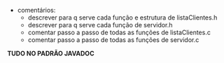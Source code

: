 * comentários:
    * descrever para q serve cada função e estrutura de listaClientes.h
    * descrever para q serve cada função de servidor.h
    * comentar passo a passo de todas as funções de listaClientes.c
    * comentar passo a passo de todas as funções de servidor.c

**TUDO NO PADRÃO JAVADOC**